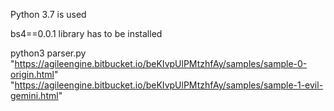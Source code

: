 Python 3.7 is used

bs4==0.0.1 library has to be installed

python3 parser.py "https://agileengine.bitbucket.io/beKIvpUlPMtzhfAy/samples/sample-0-origin.html" "https://agileengine.bitbucket.io/beKIvpUlPMtzhfAy/samples/sample-1-evil-gemini.html"
